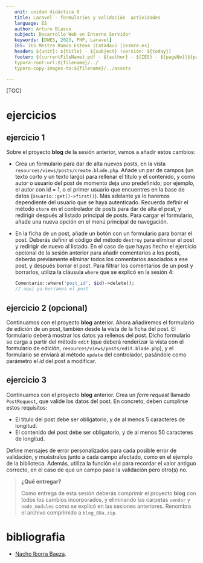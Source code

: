 ```yaml
---
   unit: unidad didáctica 8
   title: Laravel - formularios y validación  actividades
   language: ES
   author: Arturo Blasco
   subject: Desarrollo Web en Entorno Servidor
   keywords: [DWES, 2023, PHP, Laravel]
   IES: IES Mestre Ramón Esteve (Catadau) [iesmre.es]
   header: ${unit}: ${title} - ${subject} (versión: ${today})
   footer: ${currentFileName}.pdf - ${author} - ${IES} - ${pageNo}|${pageCount}
   typora-root-url:${filename}/../
   typora-copy-images-to:${filename}/../assets

---
```






[TOC]

# ejercicios

## ejercicio 1

Sobre el proyecto **blog** de la sesión anterior, vamos a añadir estos cambios:

- Crea un formulario para dar de alta nuevos posts, en la vista `resources/views/posts/create.blade.php`. Añade un par de campos (un texto corto y un texto largo) para rellenar el título y el contenido, y como autor o usuario del post de momento deja uno predefinido; por ejemplo, el autor con id = 1, o el primer usuario que encuentres en la base de datos (`Usuario::get()->first()`). Más adelante ya lo haremos dependiente del usuario que se haya autenticado. Recuerda definir el método `store` en el controlador de posts para dar de alta el post, y redirigir después al listado principal de posts. Para cargar el formulario, añade una nueva opción en el menú principal de navegación.

- En la ficha de un post, añade un botón con un formulario para borrar el post. Deberás definir el código del método `destroy` para eliminar el post y redirigir de nuevo al listado. En el caso de que hayas hecho el ejercicio opcional de la sesión anterior para añadir comentarios a los posts, deberás previamente eliminar todos los comentarios asociados a ese post, y después borrar el post. Para filtrar los comentarios de un post y borrarlos, utiliza la cláusula `where` que se explicó en la sesión 4:

   ```php
   Comentario::where('post_id', $id)->delete();
   // aquí ya borramos el post
   ```

## ejercicio 2  (opcional)

Continuamos con el proyecto **blog** anterior. Ahora añadiremos el formulario de edición de un post, también desde la vista de la ficha del post. El formulario deberá mostrar los datos ya rellenos del post. Dicho formulario se carga a partir del método `edit` (que deberá renderizar la vista con el formulario de edición, `resources/views/posts/edit.blade.php`), y el formulario se enviará al método `update` del controlador, pasándole como parámetro el *id* del post a modificar.

## ejercicio 3

Continuamos con el proyecto **blog** anterior. Crea un *form request* llamado `PostRequest`, que valide los datos del post. En concreto, deben cumplirse estos requisitos:

- El título del post debe ser obligatorio, y de al menos 5 caracteres de longitud.
- El contenido del post debe ser obligatorio, y de al menos 50 caracteres de longitud.

Define mensajes de error personalizados para cada posible error de validación, y muéstralos junto a cada campo afectado, como en el ejemplo de la biblioteca. Además, utiliza la función `old` para recordar el valor antiguo correcto, en el caso de que un campo pase la validación pero otro(s) no.

> **¿Qué entregar?**
>
> Como entrega de esta sesión deberás comprimir el proyecto **blog** con todos los cambios incorporados, y eliminando las carpetas `vendor` y `node_modules` como se explicó en las sesiones anteriores. Renombra el archivo comprimido a `blog_08a.zip`.

# bibliografia

- [Nacho Iborra Baeza](https://nachoiborraies.github.io/laravel/).
